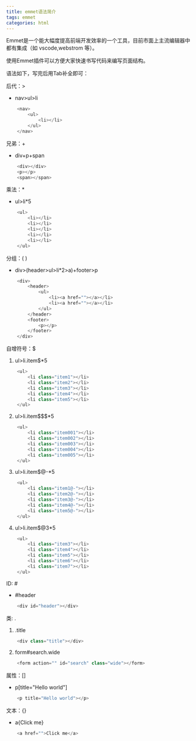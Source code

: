 ```yaml
---
title: emmet语法简介
tags: emmet
categories: html
---
```


Emmet是一个能大幅度提高前端开发效率的一个工具，目前市面上主流编辑器中都有集成（如 vscode,webstrom 等）。

使用Emmet插件可以方便大家快速书写代码来编写页面结构。

语法如下，写完后用Tab补全即可：

后代：>
* nav>ul>li
~~~ javascript
    <nav>
        <ul>
            <li></li>
        </ul>
    </nav>
~~~


兄弟：+
* div+p+span
~~~ javascript
    <div></div>
    <p></p>
    <span></span>
~~~


乘法：*
* ul>li*5
~~~ javascript
    <ul>
        <li></li>
        <li></li>
        <li></li>
        <li></li>
        <li></li>
    </ul>
~~~


分组：( )
* div>(header>ul>li*2>a)+footer>p
~~~ javascript
    <div>
        <header>
            <ul>
                <li><a href=""></a></li>
                <li><a href=""></a></li>
            </ul>
        </header>
        <footer>
            <p></p>
        </footer>
    </div>
~~~

自增符号：$
1. ul>li.item$*5
~~~ javascript
    <ul>
        <li class="item1"></li>
        <li class="item2"></li>
        <li class="item3"></li>
        <li class="item4"></li>
        <li class="item5"></li>
    </ul>
~~~
2. ul>li.item$$$*5
~~~ javascript
    <ul>
        <li class="item001"></li>
        <li class="item002"></li>
        <li class="item003"></li>
        <li class="item004"></li>
        <li class="item005"></li>
    </ul>
~~~
3. ul>li.item$@-*5
~~~ javascript
    <ul>
        <li class="item1@-"></li>
        <li class="item2@-"></li>
        <li class="item3@-"></li>
        <li class="item4@-"></li>
        <li class="item5@-"></li>
    </ul>
~~~
4. ul>li.item$@3*5
~~~ javascript
    <ul>
        <li class="item3"></li>
        <li class="item4"></li>
        <li class="item5"></li>
        <li class="item6"></li>
        <li class="item7"></li>
    </ul>
~~~

ID: #
* #header
~~~ javascript
    <div id="header"></div>
~~~

类: .
1. .title
~~~ javascript
    <div class="title"></div>
~~~
2. form#search.wide
~~~ javascript
    <form action="" id="search" class="wide"></form>
~~~

属性：[]
* p[title="Hello world"]
~~~ javascript
    <p title="Hello world"></p>
~~~

文本：{}
* a{Click me}
~~~ javascript
    <a href="">Click me</a>
~~~